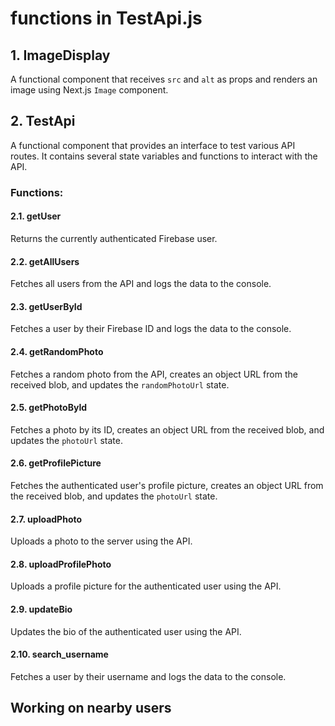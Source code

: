 # functions in TestApi.js

## 1. ImageDisplay
A functional component that receives `src` and `alt` as props and renders an image using Next.js `Image` component.

## 2. TestApi
A functional component that provides an interface to test various API routes. It contains several state variables and functions to interact with the API.

### Functions:

#### 2.1. getUser
Returns the currently authenticated Firebase user.

#### 2.2. getAllUsers
Fetches all users from the API and logs the data to the console.

#### 2.3. getUserById
Fetches a user by their Firebase ID and logs the data to the console.

#### 2.4. getRandomPhoto
Fetches a random photo from the API, creates an object URL from the received blob, and updates the `randomPhotoUrl` state.

#### 2.5. getPhotoById
Fetches a photo by its ID, creates an object URL from the received blob, and updates the `photoUrl` state.

#### 2.6. getProfilePicture
Fetches the authenticated user's profile picture, creates an object URL from the received blob, and updates the `photoUrl` state.

#### 2.7. uploadPhoto
Uploads a photo to the server using the API.

#### 2.8. uploadProfilePhoto
Uploads a profile picture for the authenticated user using the API.

#### 2.9. updateBio
Updates the bio of the authenticated user using the API.

#### 2.10. search_username
Fetches a user by their username and logs the data to the console.


## Working on nearby users

